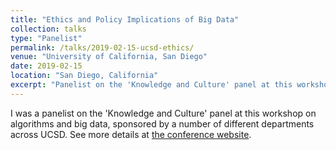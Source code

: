 ```yaml
---
title: "Ethics and Policy Implications of Big Data"
collection: talks
type: "Panelist"
permalink: /talks/2019-02-15-ucsd-ethics/ 
venue: "University of California, San Diego"
date: 2019-02-15
location: "San Diego, California"
excerpt: "Panelist on the 'Knowledge and Culture' panel at this workshop on algorithms and big data, sponsored by a number of different departments across UCSD."
---
```

I was a panelist on the 'Knowledge and Culture' panel at this workshop on algorithms and big data, sponsored by a number of different departments across UCSD. See more details at [the conference website](https://www.eiseverywhere.com/ehome/395064).
